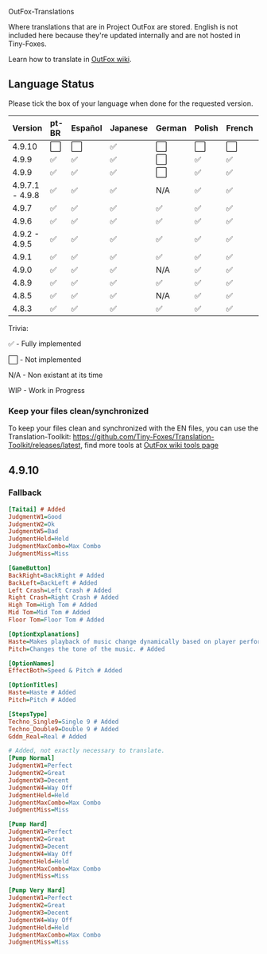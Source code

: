 OutFox-Translations

Where translations that are in Project OutFox are stored. English is not included here because they're updated internally and are not hosted in Tiny-Foxes.

Learn how to translate in [OutFox wiki](https://outfox.wiki/#/translation).
## Language Status

Please tick the box of your language when done for the requested version.

Version | pt-BR | Español | Japanese | German | Polish | French | Italian | Hebrew | Slovak | Czech | Simplified Chinese
:------------ | :------------- | :------------- | :------------- | :------------- | :------------- | :------------- | :------------- | :------------- | :------------- | :------------- | :-------------
4.9.10 | ⬜️ | ⬜️ | ✅ | ⬜️ | ⬜️ | ⬜️ | ⬜️ | ⬜️ | ⬜️ | ⬜️ | ⬜️
4.9.9 | ✅ | ✅ | ✅ | ⬜️ | ✅ | ✅ | ⬜️ | ⬜️ | ⬜️ | ⬜️ | ✅
4.9.9 | ✅ | ✅ | ✅ | ⬜️ | ✅ | ✅ | ⬜️ | ⬜️ | ⬜️ | ⬜️ | ✅
4.9.7.1 - 4.9.8 | ✅ | ✅ | ✅ | N/A | ✅ | ✅ | N/A | ✅ | N/A  | N/A | ✅
4.9.7 | ✅ | ✅ | ✅ | ✅ | ✅ | ✅ | WIP | ✅ | WIP  | WIP | N/A
4.9.6 | ✅ | ✅ | ✅ | ✅ | ✅ | ✅ | N/A | ✅ | N/A | N/A | N/A
4.9.2 - 4.9.5 | ✅ | ✅ | ✅ | ✅ | ✅ | ✅ | N/A | ✅ | N/A | N/A | N/A
4.9.1 | ✅ | ✅ | ✅ | ✅| ✅| ✅| N/A | ✅ | N/A | N/A | N/A
4.9.0 | ✅ | ✅ | ✅ | N/A| ✅| ✅| N/A | N/A | N/A | N/A | N/A
4.8.9 | ✅ | ✅ | ✅ | ✅| ✅| ✅| N/A | N/A | N/A | N/A | N/A
4.8.5 | ✅ | ✅ | ✅ | N/A| ✅| ✅| N/A | N/A | N/A | N/A | N/A
4.8.3 | ✅ | ✅ | ✅ | ✅| ✅| ✅| N/A | N/A | N/A | N/A | N/A

Trivia: 

✅ - Fully implemented

⬜️ - Not implemented

N/A - Non existant at its time

WIP - Work in Progress
<!--- This is a comment that won't appear in the read me, here are the emojis that you can add to tell if your language is done or not. Done: ✅ Not Done: ⬜️ Non applicable: N/A Work in Progress: WIP--->

### Keep your files clean/synchronized 

To keep your files clean and synchronized with the EN files, you can use the Translation-Toolkit: https://github.com/Tiny-Foxes/Translation-Toolkit/releases/latest, find more tools at [OutFox wiki tools page](https://outfox.wiki/#/translation?id=tools-and-practices)

## 4.9.10

### Fallback
```ini
[Taitai] # Added
JudgmentW1=Good
JudgmentW2=Ok
JudgmentW5=Bad
JudgmentHeld=Held
JudgmentMaxCombo=Max Combo
JudgmentMiss=Miss

[GameButton]
BackRight=BackRight # Added
BackLeft=BackLeft # Added
Left Crash=Left Crash # Added
Right Crash=Right Crash # Added
High Tom=High Tom # Added
Mid Tom=Mid Tom # Added
Floor Tom=Floor Tom # Added

[OptionExplanations]
Haste=Makes playback of music change dynamically based on player performance. # Added
Pitch=Changes the tone of the music. # Added

[OptionNames]
EffectBoth=Speed & Pitch # Added

[OptionTitles]
Haste=Haste # Added
Pitch=Pitch # Added

[StepsType]
Techno_Single9=Single 9 # Added
Techno_Double9=Double 9 # Added
Gddm_Real=Real # Added

# Added, not exactly necessary to translate.
[Pump Normal]
JudgmentW1=Perfect
JudgmentW2=Great
JudgmentW3=Decent
JudgmentW4=Way Off
JudgmentHeld=Held
JudgmentMaxCombo=Max Combo
JudgmentMiss=Miss

[Pump Hard]
JudgmentW1=Perfect
JudgmentW2=Great
JudgmentW3=Decent
JudgmentW4=Way Off
JudgmentHeld=Held
JudgmentMaxCombo=Max Combo
JudgmentMiss=Miss

[Pump Very Hard]
JudgmentW1=Perfect
JudgmentW2=Great
JudgmentW3=Decent
JudgmentW4=Way Off
JudgmentHeld=Held
JudgmentMaxCombo=Max Combo
JudgmentMiss=Miss
```